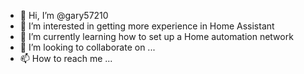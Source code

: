 - 👋 Hi, I’m @gary57210
- 👀 I’m interested in getting more experience in Home Assistant 
- 🌱 I’m currently learning how to set up a Home automation network 
- 💞️ I’m looking to collaborate on ...
- 📫 How to reach me ...

<!---
gary57210/gary57210 is a ✨ special ✨ repository because its `README.md` (this file) appears on your GitHub profile.
You can click the Preview link to take a look at your changes.
--->
